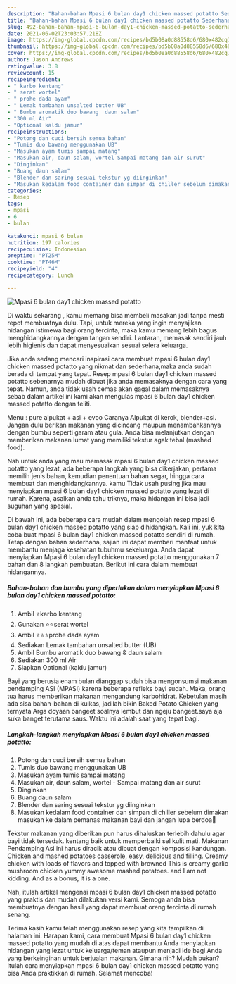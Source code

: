 ```yaml
---
description: "Bahan-bahan Mpasi 6 bulan day1 chicken massed potatto Sederhana dan Mudah Dibuat"
title: "Bahan-bahan Mpasi 6 bulan day1 chicken massed potatto Sederhana dan Mudah Dibuat"
slug: 492-bahan-bahan-mpasi-6-bulan-day1-chicken-massed-potatto-sederhana-dan-mudah-dibuat
date: 2021-06-02T23:03:57.218Z
image: https://img-global.cpcdn.com/recipes/bd5b08a0d88558d6/680x482cq70/mpasi-6-bulan-day1-chicken-massed-potatto-foto-resep-utama.jpg
thumbnail: https://img-global.cpcdn.com/recipes/bd5b08a0d88558d6/680x482cq70/mpasi-6-bulan-day1-chicken-massed-potatto-foto-resep-utama.jpg
cover: https://img-global.cpcdn.com/recipes/bd5b08a0d88558d6/680x482cq70/mpasi-6-bulan-day1-chicken-massed-potatto-foto-resep-utama.jpg
author: Jason Andrews
ratingvalue: 3.8
reviewcount: 15
recipeingredient:
- " karbo kentang"
- " serat wortel"
- " prohe dada ayam"
- " Lemak tambahan unsalted butter UB"
- " Bumbu aromatik duo bawang  daun salam"
- "300 ml Air"
- "Optional kaldu jamur"
recipeinstructions:
- "Potong dan cuci bersih semua bahan"
- "Tumis duo bawang menggunakan UB"
- "Masukan ayam tumis sampai matang"
- "Masukan air, daun salam, wortel Sampai matang dan air surut"
- "Dinginkan"
- "Buang daun salam"
- "Blender dan saring sesuai tekstur yg diinginkan"
- "Masukan kedalam food container dan simpan di chiller sebelum dimakan masukan ke dalam pemanas makanan bayi dan jangan lupa berdoa🤲"
categories:
- Resep
tags:
- mpasi
- 6
- bulan

katakunci: mpasi 6 bulan 
nutrition: 197 calories
recipecuisine: Indonesian
preptime: "PT25M"
cooktime: "PT46M"
recipeyield: "4"
recipecategory: Lunch

---
```



![Mpasi 6 bulan day1 chicken massed potatto](https://img-global.cpcdn.com/recipes/bd5b08a0d88558d6/680x482cq70/mpasi-6-bulan-day1-chicken-massed-potatto-foto-resep-utama.jpg)

Di waktu  sekarang , kamu memang bisa membeli masakan jadi tanpa mesti repot membuatnya dulu. Tapi, untuk mereka yang ingin menyajikan hidangan istimewa bagi orang tercinta, maka kamu memang lebih bagus menghidangkannya dengan tangan sendiri. Lantaran, memasak sendiri jauh lebih higienis dan dapat menyesuaikan sesuai selera keluarga.

Jika anda sedang mencari inspirasi cara membuat mpasi 6 bulan day1 chicken massed potatto yang nikmat dan sederhana,maka anda sudah berada di tempat yang tepat. Resep mpasi 6 bulan day1 chicken massed potatto  sebenarnya mudah dibuat jika anda memasaknya dengan cara yang tepat. Namun, anda tidak usah cemas akan gagal dalam memasaknya 
sebab dalam artikel ini kami akan mengulas mpasi 6 bulan day1 chicken massed potatto dengan teliti.  

Menu : pure alpukat + asi + evoo Caranya Alpukat di kerok, blender+asi. Jangan dulu berikan makanan yang dicincang maupun menambahkannya dengan bumbu seperti garam atau gula. Anda bisa melanjutkan dengan memberikan makanan lumat yang memiliki tekstur agak tebal (mashed food).

Nah untuk anda yang mau memasak mpasi 6 bulan day1 chicken massed potatto yang lezat, ada beberapa langkah yang bisa dikerjakan, pertama memilih jenis bahan, kemudian penentuan bahan segar, hingga cara membuat dan menghidangkannya. kamu Tidak usah pusing jika mau menyiapkan mpasi 6 bulan day1 chicken massed potatto yang lezat di rumah. Karena, asalkan anda  tahu triknya, maka hidangan ini bisa jadi suguhan yang spesial.

Di bawah ini, ada beberapa cara mudah dalam mengolah resep mpasi 6 bulan day1 chicken massed potatto yang siap dihidangkan. Kali ini, yuk kita coba buat mpasi 6 bulan day1 chicken massed potatto sendiri di rumah. Tetap dengan bahan sederhana, sajian ini dapat memberi manfaat untuk membantu menjaga kesehatan tubuhmu sekeluarga. Anda dapat menyiapkan Mpasi 6 bulan day1 chicken massed potatto menggunakan 7 bahan dan 8 langkah pembuatan. Berikut ini cara dalam membuat hidangannya.

<!--inarticleads1-->

##### Bahan-bahan dan bumbu yang diperlukan dalam menyiapkan Mpasi 6 bulan day1 chicken massed potatto:

1. Ambil  ⭐karbo kentang
1. Gunakan  ⭐⭐serat wortel
1. Ambil  ⭐⭐⭐prohe dada ayam
1. Sediakan  Lemak tambahan unsalted butter (UB)
1. Ambil  Bumbu aromatik duo bawang &amp; daun salam
1. Sediakan 300 ml Air
1. Siapkan Optional (kaldu jamur)


Bayi yang berusia enam bulan dianggap sudah bisa mengonsumsi makanan pendamping ASI (MPASI) karena beberapa refleks bayi sudah. Maka, orang tua harus memberikan makanan mengandung karbohidrat. Kebetulan masih ada sisa bahan-bahan di kulkas, jadilah bikin Baked Potato Chicken yang ternyata Arga doyaan bangeet soalnya lembut dan ngeju bangeet.saya aja suka banget terutama saus. Waktu ini adalah saat yang tepat bagi. 

<!--inarticleads2-->

##### Langkah-langkah menyiapkan Mpasi 6 bulan day1 chicken massed potatto:

1. Potong dan cuci bersih semua bahan
1. Tumis duo bawang menggunakan UB
1. Masukan ayam tumis sampai matang
1. Masukan air, daun salam, wortel - Sampai matang dan air surut
1. Dinginkan
1. Buang daun salam
1. Blender dan saring sesuai tekstur yg diinginkan
1. Masukan kedalam food container dan simpan di chiller sebelum dimakan masukan ke dalam pemanas makanan bayi dan jangan lupa berdoa🤲


Tekstur makanan yang diberikan pun harus dihaluskan terlebih dahulu agar bayi tidak tersedak. kentang baik untuk memperbaiki sel kulit mati. Makanan Pendamping Asi ini harus diracik atau dibuat dengan komposisi kandungan. Chicken and mashed potatoes casserole, easy, delicious and filling. Creamy chicken with loads of flavors and topped with browned This is creamy garlic mushroom chicken yummy awesome mashed potatoes. and I am not kidding. And as a bonus, it is a one. 

Nah, itulah artikel mengenai  mpasi 6 bulan day1 chicken massed potatto  yang praktis dan mudah dilakukan versi kami. Semoga anda bisa membuatnya dengan hasil yang dapat membuat oreng tercinta di rumah senang. 

Terima kasih kamu telah menggunakan resep yang kita tampilkan di halaman ini. Harapan kami, cara membuat  Mpasi 6 bulan day1 chicken massed potatto yang mudah di atas dapat membantu Anda menyiapkan hidangan yang lezat untuk keluarga/teman ataupun menjadi ide bagi Anda yang berkeinginan untuk berjualan makanan. Gimana nih? Mudah bukan? Itulah cara menyiapkan mpasi 6 bulan day1 chicken massed potatto yang bisa Anda praktikkan di rumah. Selamat mencoba!

